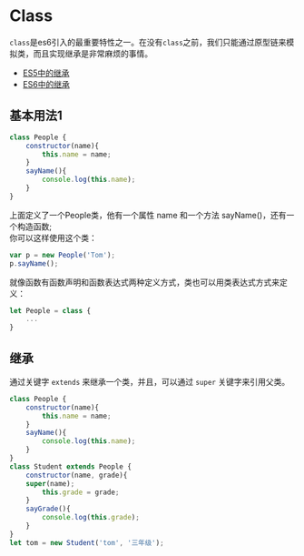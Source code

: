 # Class
`class`是es6引入的最重要特性之一。在没有`class`之前，我们只能通过原型链来模拟类，而且实现继承是非常麻烦的事情。
 - [ES5中的继承](js-inherit.md)
 - [ES6中的继承](js-inherit-es6.md)

## 基本用法1
```javascript
class People {
    constructor(name){
        this.name = name;
    }
    sayName(){
        console.log(this.name);
    }
}
```
上面定义了一个People类，他有一个属性 name 和一个方法 sayName()，还有一个构造函数;  
你可以这样使用这个类：  
```javascript
var p = new People('Tom');
p.sayName();
```
就像函数有函数声明和函数表达式两种定义方式，类也可以用类表达式方式来定义：
```javascript
let People = class {
    ...
}
```

## 继承

通过关键字 `extends` 来继承一个类，并且，可以通过 `super` 关键字来引用父类。
```javascript
class People {
    constructor(name){
        this.name = name;
    }
    sayName(){
        console.log(this.name);
    }
}
class Student extends People {
    constructor(name, grade){
    super(name);
        this.grade = grade;
    }
    sayGrade(){
        console.log(this.grade);
    }
}
let tom = new Student('tom', '三年级');
```

